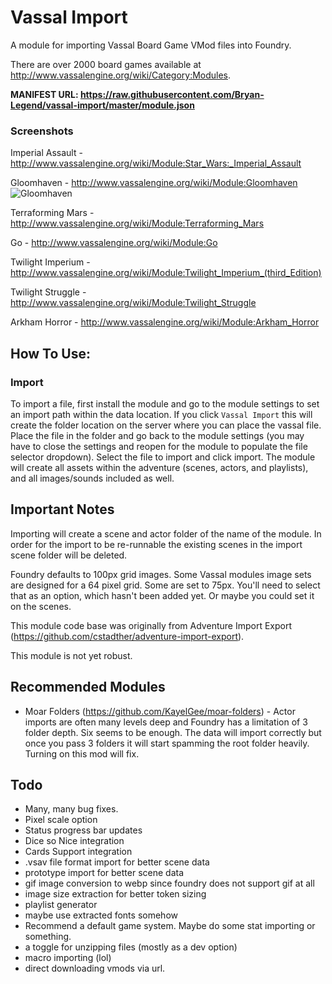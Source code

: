 # Vassal Import

A module for importing Vassal Board Game VMod files into Foundry.

There are over 2000 board games available at http://www.vassalengine.org/wiki/Category:Modules.

**MANIFEST URL: https://raw.githubusercontent.com/Bryan-Legend/vassal-import/master/module.json**

### Screenshots

Imperial Assault - http://www.vassalengine.org/wiki/Module:Star_Wars:_Imperial_Assault

Gloomhaven - http://www.vassalengine.org/wiki/Module:Gloomhaven
![Gloomhaven](img/Gloomhaven.PNG)

Terraforming Mars - http://www.vassalengine.org/wiki/Module:Terraforming_Mars

Go - http://www.vassalengine.org/wiki/Module:Go

Twilight Imperium - http://www.vassalengine.org/wiki/Module:Twilight_Imperium_(third_Edition)

Twilight Struggle - http://www.vassalengine.org/wiki/Module:Twilight_Struggle

Arkham Horror - http://www.vassalengine.org/wiki/Module:Arkham_Horror

## How To Use:

### Import

To import a file, first install the module and go to the module settings to set an import path within the data location.  If you click `Vassal Import` this will create the folder location on the server where you can place the vassal file.  Place the file in the folder and go back to the module settings (you may have to close the settings and reopen for the module to populate the file selector dropdown).  Select the file to import and click import.  The module will create all assets within the adventure (scenes, actors, and playlists), and all images/sounds included as well.

## Important Notes

Importing will create a scene and actor folder of the name of the module.
In order for the import to be re-runnable the existing scenes in the import scene folder will be deleted.

Foundry defaults to 100px grid images. Some Vassal modules image sets are designed for a 64 pixel grid. Some are set to 75px. You'll need to select that as an option, which hasn't been added yet. Or maybe you could set it on the scenes.

This module code base was originally from Adventure Import Export (https://github.com/cstadther/adventure-import-export).

This module is not yet robust.

## Recommended Modules

* Moar Folders (https://github.com/KayelGee/moar-folders) - Actor imports are often many levels deep and Foundry has a limitation of 3 folder depth. Six seems to be enough. The data will import correctly but once you pass 3 folders it will start spamming the root folder heavily. Turning on this mod will fix.

## Todo

* Many, many bug fixes.
* Pixel scale option
* Status progress bar updates
* Dice so Nice integration
* Cards Support integration
* .vsav file format import for better scene data
* prototype import for better scene data
* gif image conversion to webp since foundry does not support gif at all
* image size extraction for better token sizing
* playlist generator
* maybe use extracted fonts somehow
* Recommend a default game system. Maybe do some stat importing or something.
* a toggle for unzipping files (mostly as a dev option)
* macro importing (lol)
* direct downloading vmods via url.
